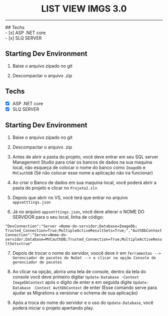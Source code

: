 <h1 align="center">
LIST VIEW IMGS  3.0
</h1>
<p align="center">
<hr>
## Techs
<br>
- [x] ASP .NET core<br>
- [x] SLQ SERVER<br>

## Starting Dev Environment

1.	Baixe o arquivo zipado no git<br>

2.	Descompactar o arquivo .zip<br>

## Techs
- [x] ASP .NET core<br>
- [x] SLQ SERVER<br>

## Starting Dev Environment
1.  Baixe o arquivo zipado no git<br>

2.  Descompactar o arquivo .zip<br>

3.  Antes de abrir a pasta do projeto, você deve entrar em seu SQL server Management Studio para criar os bancos de dados na sua maquina local, não esqueça de colocar o nome do banco como `ImageDb` e `MVCauthDB` (Sé não colocar esse nome a aplicação não ira funcionar)<br>

4.  Ao criar o Banco de dados em sua maquina local, você poderá abrir a pasta do projeto e clicar no `Projeto2.sln`<br>

5.  Depois que abrir no VS, você terá que entrar no arquivo `appsetttings.json`<br>

6.  Já no arquivo `appsetttings.json`, você deve alterar o NOME DO SERVIDOR para o seu local, linha de código:<br>

`"DevConnection":"Server =Nome-do-servidor;Database=ImageDb; Trusted_Connection=True;MultipleActiveResultSets=True;","AuthDbContextConnection":"Server=Nome-do-servidor;Database=MVCauthDB;Trusted_Connection=True;MultipleActiveResultSets=true"`<br>

7.  Depois de trocar o nome do servidor, voocê deve ir em `ferramentas --> Gerenciador de pacotes do NuGet --> e clicar na opção Console do gerenciador de pacotes`<br>

8.  Ao clicar na opção, abrira uma tela de console, dentro da tela do console você deve primeiro digitar `Update-Database -Context ImageDbContext` após o digito de enter e em seguida digite `Update-Database -Context AuthDbContext` de enter (Esse comando serve para ajudar as Migrations a versionar o schema de sua aplicação)<br>

9.  Após a troca do nome do servidor e o uso do `Update-Database`, você poderá iniciar o projeto apertando play.
